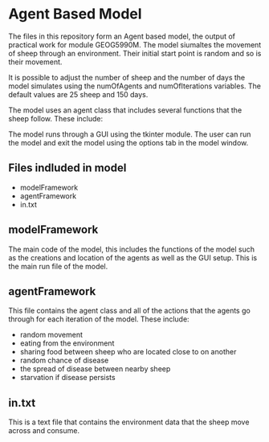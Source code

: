 Agent Based Model
=======

The files in this repository form an Agent based model, the output of practical work for module GEOG5990M. The model siumaltes the movement of sheep through an environment. Their initial start point is random and so is their movement.

It is possible to adjust the number of sheep and the number of days the model simulates using the numOfAgents and numOfIterations variables. The default values are 25 sheep and 150 days.

The model uses an agent class that includes several functions that the sheep follow. These include:

The model runs through a GUI using the tkinter module. The user can run the model and exit the model using the options tab in the model window.

Files indluded in model
-------
* modelFramework
* agentFramework
* in.txt

modelFramework
-------
The main code of the model, this includes the functions of the model such as the creations and location of the agents as well as the GUI setup. This is the main run file of the model.

agentFramework
-------
This file contains the agent class and all of the actions that the agents go through for each iteration of the model. These include:

* random movement
* eating from the environment
* sharing food between sheep who are located close to on another
* random chance of disease 
* the spread of disease between nearby sheep
* starvation if disease persists

in.txt
-------
This is a text file that contains the environment data that the sheep move across and consume.
